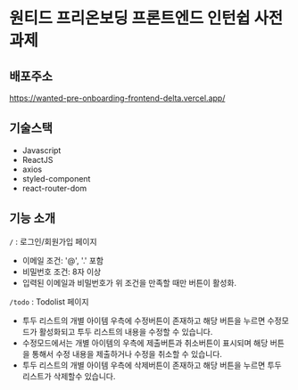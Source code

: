 # 원티드 프리온보딩 프론트엔드 인턴쉽 사전과제

## 배포주소
https://wanted-pre-onboarding-frontend-delta.vercel.app/   

## 기술스택

- Javascript
- ReactJS
- axios
- styled-component
- react-router-dom

## 기능 소개

`/` : 로그인/회원가입 페이지

- 이메일 조건: '@', '.' 포함
- 비밀번호 조건: 8자 이상
- 입력된 이메일과 비밀번호가 위 조건을 만족할 때만 버튼이 활성화.

`/todo` : Todolist 페이지

- 투두 리스트의 개별 아이템 우측에 수정버튼이 존재하고 해당 버튼을 누르면 수정모드가 활성화되고 투두 리스트의 내용을 수정할 수 있습니다.
- 수정모드에서는 개별 아이템의 우측에 제출버튼과 취소버튼이 표시되며 해당 버튼을 통해서 수정 내용을 제출하거나 수정을 취소할 수 있습니다.
- 투두 리스트의 개별 아이템 우측에 삭제버튼이 존재하고 해당 버튼을 누르면 투두 리스트가 삭제할수 있습니다.
